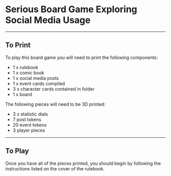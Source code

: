# Serious Board Game Exploring Social Media Usage
---
## To Print
To play this board game you will need to print the following components:
- 1 x rulebook
- 1 x comic book
- 1 x social media posts
- 1 x event cards compiled
- 3 x character cards contained in folder
- 1 x board

The following pieces will need to be 3D printed:
- 3 x statistic dials
- 7 post tokens
- 20 event tokens
- 3 player pieces
---
## To Play
Once you have all of the pieces printed, you should begin by following the instructions listed on the cover of the rulebook.
